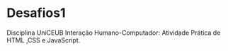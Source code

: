 # Desafios1
Disciplina UniCEUB Interação Humano-Computador: Atividade Prática de HTML ,CSS e JavaScript.
